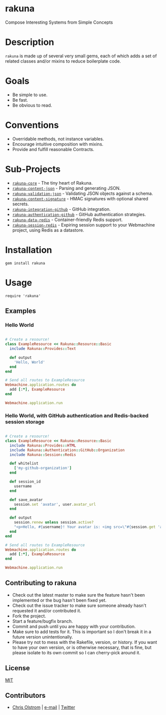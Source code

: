 # rakuna

Compose Interesting Systems from Simple Concepts

# Description
`rakuna` is made up of several very small gems, each of which adds a set of related classes and/or mixins to reduce boilerplate code.

# Goals
  * Be simple to use.
  * Be fast.
  * Be obvious to read.

# Conventions
  * Overridable methods, not instance variables.
  * Encourage intuitive composition with mixins.
  * Provide and fulfill reasonable Contracts.

# Sub-Projects
  * [`rakuna-core`](https://github.com/colstrom/rakuna-core) - The tiny heart of Rakuna.
  * [`rakuna-content-json`](https://github.com/colstrom/rakuna-content-json) - Parsing and generating JSON.
  * [`rakuna-validation-json`](https://github.com/colstrom/rakuna-validation-json) - Validating JSON objects against a schema.
  * [`rakuna-content-signature`](https://github.com/colstrom/rakuna-content-signature) - HMAC signatures with optional shared secrets.
  * [`rakuna-integration-github`](https://github.com/colstrom/rakuna-integration-github) - GitHub integration.
  * [`rakuna-authentication-github`](https://github.com/colstrom/rakuna-authentication-github) - GitHub authentication strategies.
  * [`rakuna-data-redis`](https://github.com/colstrom/rakuna-data-redis) - Container-friendly Redis support.
  * [`rakuna-session-redis`](https://github.com/colstrom/rakuna-session-redis) - Expiring session support to your Webmachine project, using Redis as a datastore.
# Installation
`gem install rakuna`

# Usage
`require 'rakuna'`

## Examples

### Hello World
```ruby

# Create a resource!
class ExampleResource << Rakuna::Resource::Basic
  include Rakuna::Provides::Text

  def output
    'Hello, World'
  end
end

# Send all routes to ExampleResource
Webmachine.application.routes do
  add [:*], ExampleResource
end

Webmachine.application.run
```

### Hello World, with GitHub authentication and Redis-backed session storage
```ruby

# Create a resource!
class ExampleResource << Rakuna::Resource::Basic
  include Rakuna::Provides::HTML
  include Rakuna::Authentication::GitHub::Organization
  include Rakuna::Session::Redis

  def whitelist
    ['my-github-organization']
  end

  def session_id
    username
  end

  def save_avatar
    session.set 'avatar', user.avatar_url
  end

  def output
    session.renew unless session.active?
    "<p>Hello, #{username}! Your avatar is: <img src=\"#{session.get 'avatar'}\" /></p>"
  end
end

# Send all routes to ExampleResource
Webmachine.application.routes do
  add [:*], ExampleResource
end

Webmachine.application.run
```

Contributing to rakuna
----------------------
* Check out the latest master to make sure the feature hasn't been implemented or the bug hasn't been fixed yet.
* Check out the issue tracker to make sure someone already hasn't requested it and/or contributed it.
* Fork the project.
* Start a feature/bugfix branch.
* Commit and push until you are happy with your contribution.
* Make sure to add tests for it. This is important so I don't break it in a future version unintentionally.
* Please try not to mess with the Rakefile, version, or history. If you want to have your own version, or is otherwise necessary, that is fine, but please isolate to its own commit so I can cherry-pick around it.

License
-------
[MIT](https://tldrlegal.com/license/mit-license)

Contributors
------------
* [Chris Olstrom](https://colstrom.github.io/) | [e-mail](mailto:chris@olstrom.com) | [Twitter](https://twitter.com/ChrisOlstrom)
